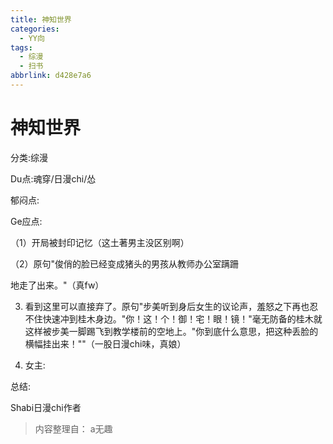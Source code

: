 ```yaml
---
title: 神知世界
categories:
  - YY向
tags:
  - 综漫
  - 扫书
abbrlink: d428e7a6
---
```

# 神知世界
分类:综漫

Du点:魂穿/日漫chi/怂

郁闷点:

Ge应点:

（1）开局被封印记忆（这土著男主没区别啊）

（2）原句"俊俏的脸已经变成猪头的男孩从教师办公室蹒跚

地走了出来。"（真fw）

3.  看到这里可以直接弃了。原句"步美听到身后女生的议论声，羞怒之下再也忍不住快速冲到桂木身边。"你！这！个！御！宅！眼！镜！"毫无防备的桂木就这样被步美一脚踢飞到教学楼前的空地上。"你到底什么意思，把这种丢脸的横幅挂出来！""（一股日漫chi味，真娘）

4.  女主:

总结:

Shabi日漫chi作者


> 内容整理自： a无趣